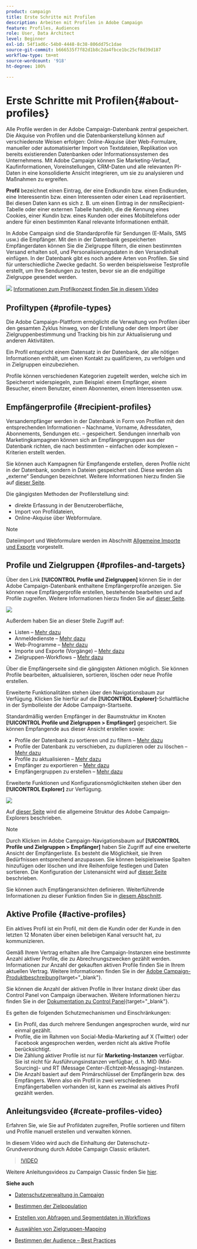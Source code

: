 ```yaml
---
product: campaign
title: Erste Schritte mit Profilen
description: Arbeiten mit Profilen in Adobe Campaign
feature: Profiles, Audiences
role: User, Data Architect
level: Beginner
exl-id: 54f1ad6c-54b0-4448-8c38-806dd75c1dae
source-git-commit: b666535f7f82d1b8c2da4fbce1bc25cf8d39d187
workflow-type: tm+mt
source-wordcount: '918'
ht-degree: 100%

---
```


# Erste Schritte mit Profilen{#about-profiles}



Alle Profile werden in der Adobe Campaign-Datenbank zentral gespeichert. Die Akquise von Profilen und die Datenbankerstellung können auf verschiedenste Weisen erfolgen: Online-Akquise über Web-Formulare, manueller oder automatisierter Import von Textdateien, Replikation von bereits existierenden Datenbanken oder Informationssystemen des Unternehmens. Mit Adobe Campaign können Sie Marketing-Verlauf, Kaufinformationen, Voreinstellungen, CRM-Daten und alle relevanten PI-Daten in eine konsolidierte Ansicht integrieren, um sie zu analysieren und Maßnahmen zu ergreifen.

**Profil** bezeichnet einen Eintrag, der eine Endkundin bzw. einen Endkunden, eine Interessentin bzw. einen Interessenten oder einen Lead repräsentiert. Bei diesen Daten kann es sich z. B. um einen Eintrag in der nmsRecipient-Tabelle oder einer externen Tabelle handeln, die die Kennung eines Cookies, einer Kundin bzw. eines Kunden oder eines Mobiltelefons oder andere für einen bestimmten Kanal relevante Informationen enthält.

In Adobe Campaign sind die Standardprofile für Sendungen (E-Mails, SMS usw.) die Empfänger. Mit den in der Datenbank gespeicherten Empfängerdaten können Sie die Zielgruppe filtern, die einen bestimmten Versand erhalten soll, und Personalisierungsdaten in den Versandinhalt einfügen. In der Datenbank gibt es noch andere Arten von Profilen. Sie sind für unterschiedliche Zwecke gedacht. So werden beispielsweise Testprofile erstellt, um Ihre Sendungen zu testen, bevor sie an die endgültige Zielgruppe gesendet werden.

![](assets/do-not-localize/how-to-video.png) [Informationen zum Profilkonzept finden Sie in diesem Video](#create-profiles-video)

## Profiltypen {#profile-types}

Die Adobe Campaign-Plattform ermöglicht die Verwaltung von Profilen über den gesamten Zyklus hinweg, von der Erstellung oder dem Import über Zielgruppenbestimmung und Tracking bis hin zur Aktualisierung und anderen Aktivitäten.

Ein Profil entspricht einem Datensatz in der Datenbank, der alle nötigen Informationen enthält, um einen Kontakt zu qualifizieren, zu verfolgen und in Zielgruppen einzubeziehen.

Profile können verschiedenen Kategorien zugeteilt werden, welche sich im Speicherort widerspiegeln, zum Beispiel: einem Empfänger, einem Besucher, einem Benutzer, einem Abonnenten, einem Interessenten usw.

## Empfängerprofile {#recipient-profiles}

Versandempfänger werden in der Datenbank in Form von Profilen mit den entsprechenden Informationen – Nachname, Vorname, Adressdaten, Abonnements, Sendungen etc. – gespeichert. Sendungen innerhalb von Marketingkampagnen können sich an Empfängergruppen aus der Datenbank richten, die nach bestimmten – einfachen oder komplexen – Kriterien erstellt werden.

Sie können auch Kampagnen für Empfangende erstellen, deren Profile nicht in der Datenbank, sondern in Dateien gespeichert sind. Diese werden als „externe“ Sendungen bezeichnet. Weitere Informationen hierzu finden Sie auf [dieser Seite](../../delivery/using/steps-defining-the-target-population.md#selecting-external-recipients).

Die gängigsten Methoden der Profilerstellung sind:

* direkte Erfassung in der Benutzeroberfläche,
* Import von Profildateien,
* Online-Akquise über Webformulare.

>[!NOTE]
>
>Dateiimport und Webformulare werden im Abschnitt [Allgemeine Importe und Exporte](../../platform/using/get-started-data-import-export.md) vorgestellt.

## Profile und Zielgruppen {#profiles-and-targets}

Über den Link **[!UICONTROL Profile und Zielgruppen]** können Sie in der Adobe Campaign-Datenbank enthaltene Empfängerprofile anzeigen. Sie können neue Empfängerprofile erstellen, bestehende bearbeiten und auf Profile zugreifen. Weitere Informationen hierzu finden Sie auf [dieser Seite](../../platform/using/editing-a-profile.md).

![](assets/d_ncs_user_interface_target_link.png)

Außerdem haben Sie an dieser Stelle Zugriff auf:

* Listen – [Mehr dazu](../../platform/using/creating-and-managing-lists.md)
* Anmeldedienste – [Mehr dazu](../../delivery/using/managing-subscriptions.md)
* Web-Programme – [Mehr dazu](../../web/using/about-web-applications.md)
* Importe und Exporte (Vorgänge) – [Mehr dazu](../../platform/using/about-generic-imports-exports.md)
* Zielgruppen-Workflows – [Mehr dazu](../../workflow/using/building-a-workflow.md#implementation-steps-)

Über die Empfängerseite sind die gängigsten Aktionen möglich. Sie können Profile bearbeiten, aktualisieren, sortieren, löschen oder neue Profile erstellen.

Erweiterte Funktionalitäten stehen über den Navigationsbaum zur Verfügung. Klicken Sie hierfür auf die **[!UICONTROL Explorer]**-Schaltfläche in der Symbolleiste der Adobe Campaign-Startseite.

Standardmäßig werden Empfänger in der Baumstruktur im Knoten **[!UICONTROL Profile und Zielgruppen > Empfänger]** gespeichert. Sie können Empfangende aus dieser Ansicht erstellen sowie:

* Profile der Datenbank zu sortieren und zu filtern – [Mehr dazu](../../platform/using/filtering-options.md)
* Profile der Datenbank zu verschieben, zu duplizieren oder zu löschen – [Mehr dazu](../../platform/using/managing-profiles.md)
* Profile zu aktualisieren – [Mehr dazu](../../platform/using/updating-data.md)
* Empfänger zu exportieren – [Mehr dazu](../../platform/using/exporting-and-importing-profiles.md)
* Empfängergruppen zu erstellen – [Mehr dazu](../../platform/using/creating-and-managing-lists.md)

Erweiterte Funktionen und Konfigurationsmöglichkeiten stehen über den **[!UICONTROL Explorer]** zur Verfügung.

![](assets/d_ncs_user_interface01.png)

Auf [dieser Seite](../../platform/using/adobe-campaign-explorer.md) wird die allgemeine Struktur des Adobe Campaign-Explorers beschrieben.

>[!NOTE]
>
>Durch Klicken im Adobe Campaign-Navigationsbaum auf **[!UICONTROL Profile und Zielgruppen > Empfänger]** haben Sie Zugriff auf eine erweiterte Ansicht der Empfängerliste. Es besteht die Möglichkeit, sie Ihren Bedürfnissen entsprechend anzupassen. Sie können beispielsweise Spalten hinzufügen oder löschen und ihre Reihenfolge festlegen und Daten sortieren. Die Konfiguration der Listenansicht wird auf [dieser Seite](../../platform/using/adobe-campaign-ui-lists.md) beschrieben.
>
>Sie können auch Empfängeransichten definieren. Weiterführende Informationen zu dieser Funktion finden Sie in [diesem Abschnitt](../../platform/using/access-management-folders.md).

## Aktive Profile {#active-profiles}

Ein aktives Profil ist ein Profil, mit dem die Kundin oder der Kunde in den letzten 12 Monaten über einen beliebigen Kanal versucht hat, zu kommunizieren.

Gemäß Ihrem Vertrag erhalten alle Ihre Campaign-Instanzen eine bestimmte Anzahl aktiver Profile, die zu Abrechnungszwecken gezählt werden. Informationen zur Anzahl der gekauften aktiven Profile finden Sie in Ihrem aktuellen Vertrag. Weitere Informationen finden Sie in der [Adobe Campaign-Produktbeschreibung](https://helpx.adobe.com/de/legal/product-descriptions/adobe-campaign-managed-cloud-services.html){target="_blank"}.

Sie können die Anzahl der aktiven Profile in Ihrer Instanz direkt über das Control Panel von Campaign überwachen. Weitere Informationen hierzu finden Sie in der [Dokumentation zu Control Panel](https://experienceleague.adobe.com/docs/control-panel/using/performance-monitoring/active-profiles-monitoring.html?lang=de){target="_blank"}.

Es gelten die folgenden Schutzmechanismen und Einschränkungen:

* Ein Profil, das durch mehrere Sendungen angesprochen wurde, wird nur einmal gezählt.
* Profile, die im Rahmen von Social-Media-Marketing auf X (Twitter) oder Facebook angesprochen werden, werden nicht als aktive Profile berücksichtigt.
* Die Zählung aktiver Profile ist nur für **Marketing-Instanzen** verfügbar. Sie ist nicht für Ausführungsinstanzen verfügbar, d. h. MID (Mid-Sourcing)- und RT (Message Center-/Echtzeit-Messaging)-Instanzen.
* Die Anzahl basiert auf dem Primärschlüssel der Empfängerin bzw. des Empfängers. Wenn also ein Profil in zwei verschiedenen Empfängertabellen vorhanden ist, kann es zweimal als aktives Profil gezählt werden.


## Anleitungsvideo {#create-profiles-video}

Erfahren Sie, wie Sie auf Profildaten zugreifen, Profile sortieren und filtern und Profile manuell erstellen und verwalten können.

In diesem Video wird auch die Einhaltung der Datenschutz-Grundverordnung durch Adobe Campaign Classic erläutert.

>[!VIDEO](https://video.tv.adobe.com/v/35611?quality=12)

Weitere Anleitungsvideos zu Campaign Classic finden Sie [hier](https://experienceleague.adobe.com/docs/campaign-classic-learn/tutorials/overview.html?lang=de).

**Siehe auch**

* [Datenschutzverwaltung in Campaign](https://helpx.adobe.com/de/campaign/kb/acc-privacy.html)

* [Bestimmen der Zielpopulation](../../delivery/using/define-the-right-audience.md)

* [Erstellen von Abfragen und Segmentdaten in Workflows](../../workflow/using/targeting-data.md)

* [Auswählen von Zielgruppen-Mapping](../../delivery/using/selecting-a-target-mapping.md)

* [Bestimmen der Audience – Best Practices](../../delivery/using/define-the-right-audience.md)
